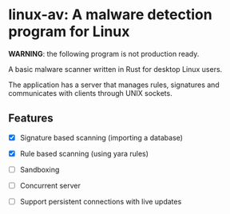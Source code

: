 # linux-av: A malware detection program for Linux

**WARNING**: the following program is not production ready.

A basic malware scanner written in Rust for desktop Linux users.

The application has a server that manages rules, signatures and
communicates with clients through UNIX sockets.

## Features

- [x] Signature based scanning (importing a database)
- [x] Rule based scanning (using yara rules)
- [ ] Sandboxing
- [ ] Concurrent server
- [ ] Support persistent connections with live updates




